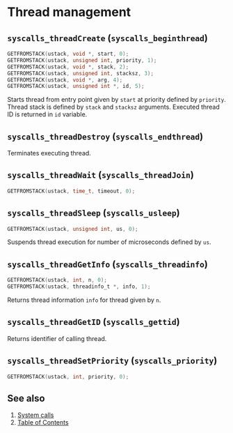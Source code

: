 # Thread management

## `syscalls_threadCreate` (`syscalls_beginthread`)

````C
GETFROMSTACK(ustack, void *, start, 0);
GETFROMSTACK(ustack, unsigned int, priority, 1);
GETFROMSTACK(ustack, void *, stack, 2);
GETFROMSTACK(ustack, unsigned int, stacksz, 3);
GETFROMSTACK(ustack, void *, arg, 4);
GETFROMSTACK(ustack, unsigned int *, id, 5);
````

Starts thread from entry point given by `start` at priority defined by `priority`. Thread stack is defined by `stack`
and `stacksz` arguments. Executed thread ID is returned in `id` variable.

## `syscalls_threadDestroy` (`syscalls_endthread`)

Terminates executing thread.

## `syscalls_threadWait` (`syscalls_threadJoin`)

````C
GETFROMSTACK(ustack, time_t, timeout, 0);
````

## `syscalls_threadSleep` (`syscalls_usleep`)

````C
GETFROMSTACK(ustack, unsigned int, us, 0);
````

Suspends thread execution for number of microseconds defined by `us`.

## `syscalls_threadGetInfo` (`syscalls_threadinfo`)

````C
GETFROMSTACK(ustack, int, n, 0);
GETFROMSTACK(ustack, threadinfo_t *, info, 1);
````

Returns thread information `info` for thread given by `n`.

## `syscalls_threadGetID` (`syscalls_gettid`)

Returns identifier of calling thread.

## `syscalls_threadSetPriority` (`syscalls_priority`)

````C
GETFROMSTACK(ustack, int, priority, 0);
````

## See also

1. [System calls](README.md)
2. [Table of Contents](../../README.md)
